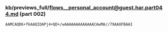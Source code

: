 ### kb/previews_full/flows__personal_account@guest.har.part044.md (part 002)

```md
AAMCAQD6+fkAAQIDAPj4+QD+/wAAAAAAAAAAAAACAwMA//79AAUFBAAI
```

```
